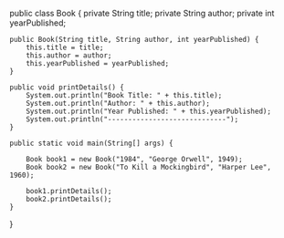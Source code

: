 public class Book {
    private String title;
    private String author;
    private int yearPublished;

    public Book(String title, String author, int yearPublished) {
        this.title = title;
        this.author = author;
        this.yearPublished = yearPublished;
    }

    public void printDetails() {
        System.out.println("Book Title: " + this.title);
        System.out.println("Author: " + this.author);
        System.out.println("Year Published: " + this.yearPublished);
        System.out.println("-----------------------------");
    }

    public static void main(String[] args) {
   
        Book book1 = new Book("1984", "George Orwell", 1949);
        Book book2 = new Book("To Kill a Mockingbird", "Harper Lee", 1960);

        book1.printDetails();
        book2.printDetails();
    }
}

